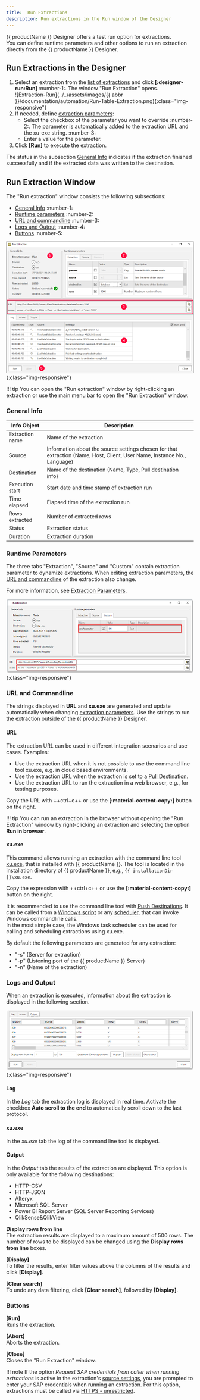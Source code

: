 ```yaml
---
title:  Run Extractions
description: Run extractions in the Run window of the Designer
---
```


{{ productName }} Designer offers a test run option for extractions.<br> 
You can define runtime parameters and other options to run an extraction directly from the {{ productName }} Designer.

## Run Extractions in the Designer

1. Select an extraction from the [list of extractions](../designer.md/#list-of-extractions) and click **[:designer-run:Run]** :number-1:. The window "Run Extraction" opens.<br>
![Extraction-Run](../../assets/images/{{ abbr }}/documentation/automation/Run-Table-Extraction.png){:class="img-responsive"}
2. If needed, define [extraction parameters](../parameters/extraction-parameters.md):
	- Select the checkbox of the parameter you want to override :number-2:. The parameter is automatically added to the extraction URL and the xu-exe string. :number-3:
	- Enter a value for the parameter.
3. Click **[Run]** to execute the extraction. 

The status in the subsection [General Info](#general-info) indicates if the extraction finished successfully and if the extracted data was written to the destination.

## Run Extraction Window

The "Run extraction" window consists the following subsections:
- [General Info](#general-info) :number-1:
- [Runtime parameters](#runtime-parameters) :number-2:
- [URL and commandline](#url-and-commandline) :number-3:
- [Logs and Output](#logs-and-output) :number-4:
- [Buttons](#buttons) :number-5:  

![Run-Table-Extraction](../../assets/images/xu/documentation/automation/xu_run_extraction_dialogue.png){:class="img-responsive"}

!!! tip
	You can open the "Run extraction" window by right-clicking an extraction or use the main menu bar to open the "Run Extraction" window.

### General Info

| Info Object | Description
| ------------ | ------------ |
| Extraction name  | Name of the extraction |
| Source | Information about the source settings chosen for that extraction (Name, Host, Client, User Name, Instance No., Language) |
| Destination | Name of the destination (Name, Type, Pull destination info)|
| Execution start | Start date and time stamp of extraction run |
| Time elapsed | Elapsed time of the extraction run |
| Rows extracted| Number of extracted rows |
| Status | Extraction status |
| Duration | Extraction duration |

### Runtime Parameters

The three tabs "Extraction", "Source" and "Custom" contain extraction parameter to dynamize extractions.
When editing extraction parameters, the [URL and commandline](#url-and-commandline) of the extraction also change.

For more information, see [Extraction Parameters](../parameters/extraction-parameters.md).

![Custom parameters](../../assets/images/xu/documentation/automation/run_extraction_param_cust.png){:class="img-responsive"}

### URL and Commandline
The strings displayed in **URL** and **xu.exe** are generated and update automatically when changing [extraction parameters](extraction-parameters.md).
Use the strings to run the extraction outside of the {{ productName }} Designer.

#### URL
The extraction URL can be used in different integration scenarios and use cases. Examples: 
- Use the extraction URL when it is not possible to use the command line tool xu.exe, e.g. in cloud based environments.
- Use the extraction URL when the extraction is set to a [Pull Destination](../destinations/index.md).
- Use the extraction URL to run the extraction in a web browser, e.g., for testing purposes. 

Copy the URL with ++ctrl+c++ or use the **[:material-content-copy:]** button on the right.
	
!!! tip 
	You can run an extraction in the browser without opening the "Run Extraction" window by right-clicking an extraction and selecting the option **Run in browser**.
	
#### xu.exe 
This command allows running an extraction with the command line tool [xu.exe](call-via-commandline.md), that is installed with {{ productName }}.
The tool is located in the installation directory of {{ productName }}, e.g., `{{ installationDir }}\xu.exe`.

Copy the expression with ++ctrl+c++ or use the **[:material-content-copy:]** button on the right. 

It is recommended to use the command line tool with [Push Destinations](../destinations/index.md).
It can be called from a [Windows script](../../knowledge-base/call-extraction-via-script.md) or any [scheduler](call-via-scheduler.md), that can invoke Windows commandline calls. <br>
In the most simple case, the Windows task scheduler can be used for calling and scheduling extractions using xu.exe. 

By default the following parameters are generated for any extraction:
- "-s" (Server for extraction)
- "-p" (Listening port of the {{ productName }} Server)
- "-n" (Name of the extraction)

### Logs and Output
When an extraction is executed, information about the extraction is displayed in the following section.

![Run-Extraction-Output](../../assets/images/xu/documentation/automation/xu_run_extraction_output.png){:class="img-responsive"}

#### Log 
In the *Log* tab the extraction log is displayed in real time.
Activate the checkbox **Auto scroll to the end** to automatically scroll down to the last protocol.  

#### xu.exe 
In the *xu.exe* tab the log of the command line tool is displayed. 
 
#### Output 

In the *Output* tab the results of the extraction are displayed.
This option is only available for the following destinations: 
- HTTP-CSV 
- HTTP-JSON 
- Alteryx
- Microsoft SQL Server
- Power BI Report Server (SQL Server Reporting Services) 
- QlikSense&QlikView

**Display rows from line**<br>
The extraction results are displayed to a maximum amount of 500 rows.
The number of rows to be displayed can be changed using the **Display rows from line** boxes.

**[Display]**<br>
To filter the results, enter filter values above the columns of the results and click **[Display]**.

**[Clear search]**<br>
To undo any data filtering, click **[Clear search]**, followed by **[Display]**.

### Buttons

**[Run]**<br>
Runs the extraction.

**[Abort]**<br>
Aborts the extraction.

**[Close]**<br>
Closes the "Run Extraction" window.

!!! note 
	If the option *Request SAP credentials from caller when running extractions* is active in the extraction's [source settings](../sap-connection/settings.md/#authentication), you are prompted to enter your SAP credentials when running an extraction.
	For this option, extractions must be called via [HTTPS - unrestricted](../server/server-settings.md#web-server).